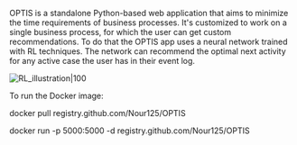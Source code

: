 OPTIS is a standalone Python-based web application that aims to minimize the time requirements of business processes. It's customized to work on a single business process, for which the user can get custom recommendations. To do that the OPTIS app uses a neural network trained with RL techniques. The network can recommend the optimal next activity for any active case the user has in their event log.

![RL_illustration|100](https://github.com/Nour125/OPTIS/assets/73433351/2911f8d2-acfa-4bd2-b0a2-ec7b4d22d86c)


To run the Docker image:

docker pull registry.github.com/Nour125/OPTIS

docker run -p 5000:5000 -d registry.github.com/Nour125/OPTIS
